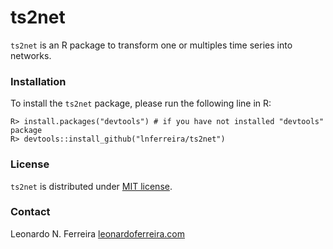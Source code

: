 # ts2net

```ts2net``` is an R package to transform one or multiples time series into networks. 

### Installation

To install the ```ts2net``` package, please run the following line in R:

```
R> install.packages("devtools") # if you have not installed "devtools" package
R> devtools::install_github("lnferreira/ts2net")
```

### License

```ts2net``` is distributed under [MIT license](LICENSE.md).

### Contact

Leonardo N. Ferreira
[leonardoferreira.com](https://www.leonardoferreira.com/)
